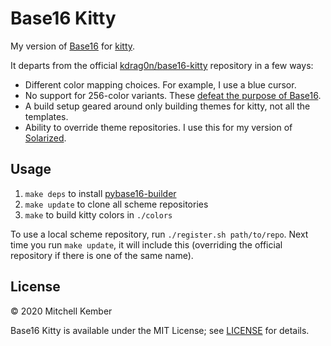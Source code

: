 # Base16 Kitty

My version of [Base16][] for [kitty][].

It departs from the official [kdrag0n/base16-kitty][] repository in a few ways:

- Different color mapping choices. For example, I use a blue cursor.
- No support for 256-color variants. These [defeat the purpose of Base16][issue].
- A build setup geared around only building themes for kitty, not all the templates.
- Ability to override theme repositories. I use this for my version of [Solarized][].

## Usage

1. `make deps` to install [pybase16-builder][]
2. `make update` to clone all scheme repositories
3. `make` to build kitty colors in `./colors`

To use a local scheme repository, run `./register.sh path/to/repo`. Next time you run `make update`, it will include this (overriding the official repository if there is one of the same name).

## License

© 2020 Mitchell Kember

Base16 Kitty is available under the MIT License; see [LICENSE](LICENSE.md) for details.

[Base16]: https://github.com/chriskempson/base16
[kitty]: https://sw.kovidgoyal.net/kitty/
[kdrag0n/base16-kitty]: https://github.com/kdrag0n/base16-kitty
[Solarized]: https://github.com/mk12/base16-solarized-scheme
[issue]: https://github.com/chriskempson/base16/issues/174
[pybase16-builder]: https://github.com/InspectorMustache/base16-builder-python
